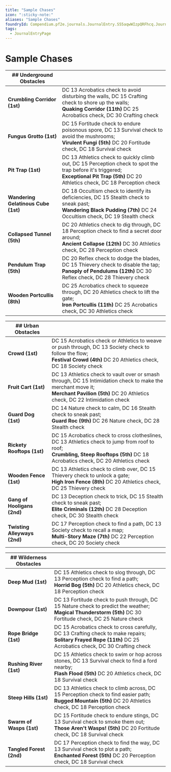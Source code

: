 ```yaml
---
title: "Sample Chases"
icon: ":sticky-note:"
aliases: "Sample Chases"
foundryId: Compendium.pf2e.journals.JournalEntry.S55aqwWIzpQRFhcq.JournalEntryPage.0RnXjFday2Lp4ECG
tags:
  - JournalEntryPage
---
```


# Sample Chases
| ## Underground Obstacles |  |
| --- | --- |
| **Crumbling Corridor (1st)** | DC 13 Acrobatics check to avoid disturbing the walls, DC 15 Crafting check to shore up the walls;<br/>**Quaking Corridor (11th)** DC 25 Acrobatics check, DC 30 Crafting check |
| **Fungus Grotto (1st)** | DC 15 Fortitude check to endure poisonous spore, DC 13 Survival check to avoid the mushrooms;<br/>**Virulent Fungi (5th)** DC 20 Fortitude check, DC 18 Survival check |
| **Pit Trap (1st)** | DC 13 Athletics check to quickly climb out, DC 15 Perception check to spot the trap before it's triggered;<br/>**Exceptional Pit Trap (5th)** DC 20 Athletics check, DC 18 Perception check |
| **Wandering Gelatinous Cube (1st)** | DC 18 Occultism check to identify its deficiencies, DC 15 Stealth check to sneak past;<br/>**Wandering Black Pudding (7th)** DC 24 Occultism check, DC 19 Stealth check |
| **Collapsed Tunnel (5th)** | DC 20 Athletics check to dig through, DC 18 Perception check to find a secret door around;<br/>**Ancient Collapse (12th)** DC 30 Athletics check, DC 28 Perception check |
| **Pendulum Trap (5th)** | DC 20 Reflex check to dodge the blades, DC 15 Thievery check to disable the tap;<br/>**Panoply of Pendulums (12th)** DC 30 Reflex check, DC 28 Thievery check |
| **Wooden Portcullis (8th)** | DC 25 Acrobatics check to squeeze through, DC 20 Athletics check to lift the gate;<br/>**Iron Portcullis (11th)** DC 25 Acrobatics check, DC 30 Athletics check |

| ## Urban Obstacles |  |
| --- | --- |
| **Crowd (1st)** | DC 15 Acrobatics check or Athletics to weave or push through, DC 13 Society check to follow the flow;<br/>**Festival Crowd (4th)** DC 20 Athletics check, DC 18 Society check |
| **Fruit Cart (1st)** | DC 13 Athletics check to vault over or smash through, DC 15 Intimidation check to make the merchant move it;<br/>**Merchant Pavilion (5th)** DC 20 Athletics check, DC 22 Intimidation check |
| **Guard Dog (1st)** | DC 14 Nature check to calm, DC 16 Stealth check to sneak past;<br/>**Guard Roc (9th)** DC 26 Nature check, DC 28 Stealth check |
| **Rickety Rooftops (1st)** | DC 15 Acrobatics check to cross clotheslines, DC 13 Athletics check to jump from roof to roof;<br/>**Crumbling, Steep Rooftops (5th)** DC 18 Acrobatics check, DC 20 Athletics check |
| **Wooden Fence (1st)** | DC 13 Athletics check to climb over, DC 15 Thievery check to unlock a gate;<br/>**High Iron Fence (8th)** DC 20 Athletics check, DC 25 Thievery check |
| **Gang of Hooligans (2nd)** | DC 13 Deception check to trick, DC 15 Stealth check to sneak past;<br/>**Elite Criminals (12th)** DC 28 Deception check, DC 30 Stealth check |
| **Twisting Alleyways (2nd)** | DC 17 Perception check to find a path, DC 13 Society check to recall a map;<br/>**Multi-Story Maze (7th)** DC 22 Perception check, DC 20 Society check |

| ## Wilderness Obstacles |  |
| --- | --- |
| **Deep Mud (1st)** | DC 15 Athletics check to slog through, DC 13 Perception check to find a path;<br/>**Horrid Bog (5th)** DC 20 Athletics check, DC 18 Perception check |
| **Downpour (1st)** | DC 13 Fortitude check to push through, DC 15 Nature check to predict the weather;<br/>**Magical Thunderstorm (5th)** DC 30 Fortitude check, DC 25 Nature check |
| **Rope Bridge (1st)** | DC 15 Acrobatics check to cross carefully, DC 13 Crafting check to make repairs;<br/>**Solitary Frayed Rope (11th)** DC 25 Acrobatics check, DC 30 Crafting check |
| **Rushing River (1st)** | DC 15 Athletics check to swim or hop across stones, DC 13 Survival check to find a ford nearby;<br/>**Flash Flood (5th)** DC 20 Athletics check, DC 18 Survival check |
| **Steep Hills (1st)** | DC 13 Athletics check to climb across, DC 15 Perception check to find easier path;<br/>**Rugged Mountain (5th)** DC 20 Athletics check, DC 18 Perception check |
| **Swarm of Wasps (1st)** | DC 15 Fortitude check to endure stings, DC 13 Survival check to smoke them out;<br/>**Those Aren't Wasps! (5th)** DC 20 Fortitude check, DC 18 Survival check |
| **Tangled Forest (2nd)** | DC 17 Perception check to find the way, DC 13 Survival check to plot a path;<br/>**Enchanted Forest (5th)** DC 20 Perception check, DC 18 Survival check |